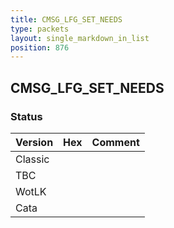 ```yaml
---
title: CMSG_LFG_SET_NEEDS
type: packets
layout: single_markdown_in_list
position: 876
---
```


## CMSG_LFG_SET_NEEDS

### Status

Version | Hex | Comment
---------- | ---------- | ---------- 
Classic |  |  
TBC |  |  
WotLK |  |  
Cata |  |  
